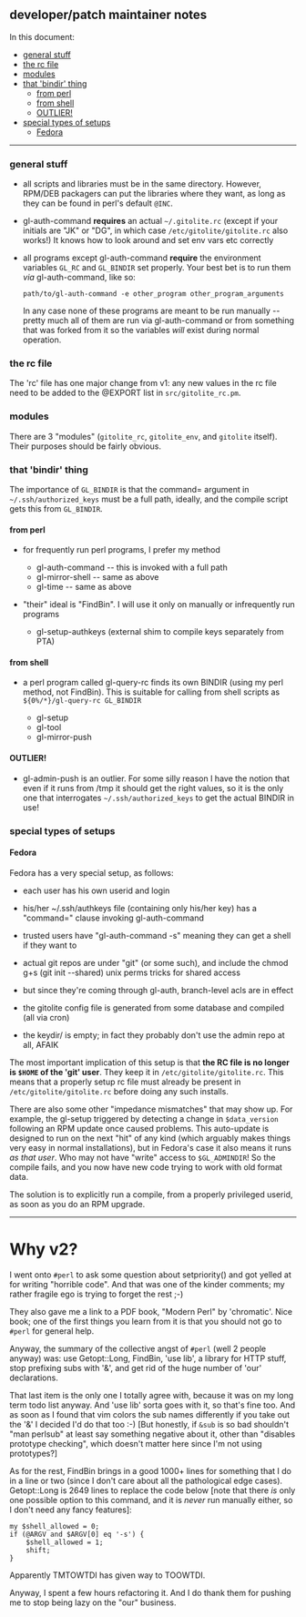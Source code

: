## developer/patch maintainer notes

In this document:

  * <a href="#_general_stuff">general stuff</a>
  * <a href="#_the_rc_file">the rc file</a>
  * <a href="#_modules">modules</a>
  * <a href="#_that_bindir_thing">that 'bindir' thing</a>
      * <a href="#_from_perl">from perl</a>
      * <a href="#_from_shell">from shell</a>
      * <a href="#_OUTLIER_">OUTLIER!</a>
  * <a href="#_special_types_of_setups">special types of setups</a>
      * <a href="#_Fedora">Fedora</a>

----

<a name="_general_stuff"></a>

### general stuff

  * all scripts and libraries must be in the same directory.  However, RPM/DEB
    packagers can put the libraries where they want, as long as they can be
    found in perl's default `@INC`.

  * gl-auth-command **requires** an actual `~/.gitolite.rc` (except if your
    initials are "JK" or "DG", in which case `/etc/gitolite/gitolite.rc` also
    works!)  It knows how to look around and set env vars etc correctly

  * all programs except gl-auth-command **require** the environment variables
    `GL_RC` and `GL_BINDIR` set properly.  Your best bet is to run them *via*
    gl-auth-command, like so:

        path/to/gl-auth-command -e other_program other_program_arguments

    In any case none of these programs are meant to be run manually -- pretty
    much all of them are run via gl-auth-command or from something that was
    forked from it so the variables *will* exist during normal operation.

<a name="_the_rc_file"></a>

### the rc file

The 'rc' file has one major change from v1: any new values in the rc file need
to be added to the @EXPORT list in `src/gitolite_rc.pm`.

<a name="_modules"></a>

### modules

There are 3 "modules" (`gitolite_rc`, `gitolite_env`, and `gitolite` itself).
Their purposes should be fairly obvious.

<a name="_that_bindir_thing"></a>

### that 'bindir' thing

The importance of `GL_BINDIR` is that the command= argument in
`~/.ssh/authorized_keys` must be a full path, ideally, and the compile script
gets this from `GL_BINDIR`.

<a name="_from_perl"></a>

#### from perl

  * for frequently run perl programs, I prefer my method

      * gl-auth-command -- this is invoked with a full path
      * gl-mirror-shell -- same as above
      * gl-time -- same as above

  * "their" ideal is "FindBin".  I will use it only on manually or
    infrequently run programs

      * gl-setup-authkeys (external shim to compile keys separately from PTA)

<a name="_from_shell"></a>

#### from shell

  * a perl program called gl-query-rc finds its own BINDIR (using my perl
    method, not FindBin).  This is suitable for calling from shell scripts
    as `${0%/*}/gl-query-rc GL_BINDIR`

      * gl-setup
      * gl-tool
      * gl-mirror-push

<a name="_OUTLIER_"></a>

#### OUTLIER!

  * gl-admin-push is an outlier.  For some silly reason I have the notion that
    even if it runs from /tmp it should get the right values, so it is the
    only one that interrogates `~/.ssh/authorized_keys` to get the actual
    BINDIR in use!

<a name="_special_types_of_setups"></a>

### special types of setups

<a name="_Fedora"></a>

#### Fedora

Fedora has a very special setup, as follows:

  * each user has his own userid and login
  * his/her ~/.ssh/authkeys file (containing only his/her key) has a
    "command=" clause invoking gl-auth-command
  * trusted users have "gl-auth-command -s" meaning they can get a shell if
    they want to

  * actual git repos are under "git" (or some such), and include the chmod g+s
    (git init --shared) unix perms tricks for shared access

  * but since they're coming through gl-auth, branch-level acls are in effect

  * the gitolite config file is generated from some database and compiled (all
    via cron)

  * the keydir/ is empty; in fact they probably don't use the admin repo at
    all, AFAIK

The most important implication of this setup is that **the RC file is no
longer is `$HOME` of the 'git' user**.  They keep it in
`/etc/gitolite/gitolite.rc`.  This means that a properly setup rc file must
already be present in `/etc/gitolite/gitolite.rc` before doing any such
installs.

There are also some other "impedance mismatches" that may show up.  For
example, the gl-setup triggered by detecting a change in `$data_version`
following an RPM update once caused problems.  This auto-update is designed to
run on the next "hit" of any kind (which arguably makes things very easy in
normal installations), but in Fedora's case it also means it runs *as that
user*.  Who may not have "write" access to `$GL_ADMINDIR`!  So the compile
fails, and you now have new code trying to work with old format data.

The solution is to explicitly run a compile, from a properly privileged
userid, as soon as you do an RPM upgrade.

----

# **Why v2?**

I went onto `#perl` to ask some question about setpriority() and got yelled at
for writing "horrible code".  And that was one of the kinder comments; my
rather fragile ego is trying to forget the rest ;-)

They also gave me a link to a PDF book, "Modern Perl" by 'chromatic'.  Nice
book; one of the first things you learn from it is that you should not go to
`#perl` for general help.

Anyway, the summary of the collective angst of `#perl` (well 2 people anyway)
was: use Getopt::Long, FindBin, 'use lib', a library for HTTP stuff, stop
prefixing subs with '&', and get rid of the huge number of 'our' declarations.

That last item is the only one I totally agree with, because it was on my long
term todo list anyway.  And 'use lib' sorta goes with it, so that's fine too.
And as soon as I found that vim colors the sub names differently if you take
out the '&' I decided I'd do that too :-) [But honestly, if `&sub` is so bad
shouldn't "man perlsub" at least say something negative about it, other than
"disables prototype checking", which doesn't matter here since I'm not using
prototypes?]

As for the rest, FindBin brings in a good 1000+ lines for something that I do
in a line or two (since I don't care about all the pathological edge cases).
Getopt::Long is 2649 lines to replace the code below  [note that there *is*
only one possible option to this command, and it is *never* run manually
either, so I don't need any fancy features]:

    my $shell_allowed = 0;
    if (@ARGV and $ARGV[0] eq '-s') {
        $shell_allowed = 1;
        shift;
    }

Apparently TMTOWTDI has given way to TOOWTDI.

Anyway, I spent a few hours refactoring it.  And I do thank them for pushing
me to stop being lazy on the "our" business.

[gw]: https://github.com/sitaramc/gitolite/blob/pu/doc/3-faq-tips-etc.mkd#_easier_to_link_gitweb_authorisation_with_gitolite
